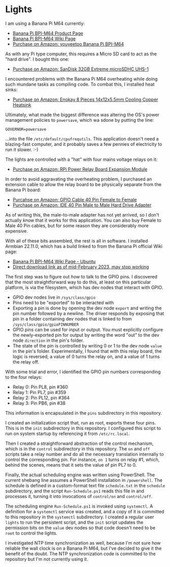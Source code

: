 # Lights

I am using a Banana Pi M64 currently:

* [Banana Pi BPI-M64 Product Page](https://banana-pi.org/en/banana-pi-sbcs/41.html)
* [Banana Pi BPI-M64 Wiki Page](https://wiki.banana-pi.org/Banana_Pi_BPI-M64)
* [Purchase on Amazon: youyeetoo Banana Pi BPI-M64](https://amazon.ca/dp/B08FZY7JHD)

As with any Pi type computer, this requires a Micro SD card to act as the "hard drive". I bought this one:

* [Purchase on Amazon: SanDisk 32GB Extreme microSDHC UHS-1](https://amazon.ca/dp/B06XWMQ81P)

I encountered problems with the Banana Pi M64 overheating while doing such mundane tasks as compiling code. To combat this, I installed heat sinks:

* [Purchase on Amazon: Enokay 8 Pieces 14x12x5.5mm Cooling Copper Heatsink](https://amazon.ca/dp/B014KKY3KI)

Ultimately, what made the biggest difference was altering the OS's power management policies to `powersave`, which wa sdone by putting the line:

```
GOVERNOR=powersave
```

...into the file `/etc/default/cpufrequtils`. This application doesn't need a blazing-fast computer, and it probably saves a few pennies of electricity to run it slower. :-)

The lights are controlled with a "hat" with four mains voltage relays on it:

* [Purchase on Amazon: RPi Power Relay Board Expansion Module](https://amazon.ca/dp/B08B681CYD)

In order to avoid aggravating the overheating problem, I purchased an extension cable to allow the relay board to be physically separate from the Banana Pi board:

* [Purcahse on Amazon: GPIO Cable 40 Pin Female to Female](https://amazon.ca/dp/B07F128VSW)
* [Purchase on Amazon: IDE 40 Pin Male to Male Hard Drive Adapter](https://amazon.ca/dp/B08XHW7KYC)

As of writing this, the male-to-male adapter has not yet arrived, so I don't actually _know_ that it works for this application. You can also buy Female to Male 40 Pin cables, but for some reason they are considerably more expensive.

With all of these bits assembled, the rest is all in software. I installed Armbian 22.11.0, which has a build linked to from the Banana Pi official Wiki page:

* [Banana Pi BPI-M64 Wiki Page - Ubuntu](https://wiki.banana-pi.org/Banana_Pi_BPI-M64#Ubuntu)
* [Direct download link as of mid-February 2023, may stop working](https://drive.google.com/file/d/1_BaSpSdIaxJYy-QjaXLsOrJ25Ja7vA78/view)

The first step was to figure out _how_ to talk to the GPIO pins. I discovered that the most straightforward way to do this, at least on this particular platform, is via the filesystem, which has dev nodes that interact with GPIO.

* GPIO dev nodes live in `/sys/class/gpio`
* Pins need to be "exported" to be interacted with
* Exporting a pin is done by opening the dev node `export` and writing the pin number followed by a newline. The driver responds by exposing that pin in a folder containing dev nodes that is linked to from `/sys/class/gpio/gpioPINNUMBER`
* GPIO pins can be used for input or output. You must explicitly configure the newly-exported pin for output by writing the word "out" to the dev node `direction` in the pin's folder.
* The state of the pin is controlled by writing 0 or 1 to the dev node `value` in the pin's folder. Experimentally, I found that with this relay board, the logic is reversed; a value of 0 turns the relay on, and a value of 1 turns the relay off.

With some trial and error, I identified the GPIO pin numbers corresponding to the four relays:

* Relay 0: Pin PL8, pin #360
* Relay 1: Pin PL7, pin #359
* Relay 2: Pin PL12, pin #364
* Relay 3: Pin PB6, pin #38

This information is encapsulated in the `pins` subdirectory in this repository.

I created an initialization script that, run as root, exports these four pins. This is in the `init` subdirectory in this repository. I configured this script to run on system startup by referencing it from `/etc/rc.local`.

Then I created a straightforward abstraction of the control mechanism, which is in the `control` subdirectory in this repository. The `on` and `off` scripts take a relay number and do all the necessary translation internally to control the corresponding pin. For instance, `on 1` turns on relay #1, which, behind the scenes, means that it sets the value of pin PL7 to 0.

Finally, the actual scheduling engine was written using PowerShell. The current shebang line assumes a PowerShell installation in `/powershell`. The schedule is defined in a custom-format text file `schedule.txt` in the `schedule` subdirectory, and the script `Run-Schedule.ps1` reads this file in and processes it, turning it into invocations of `control/on` and `control/off`.

The scheduling engine `Run-Schedule.ps1` is invoked using `systemctl`. A definition for a `systemctl` service was created, and a copy of it is committed to this repository in the `systemctl` subdirectory. I created a regular user `lights` to run the persistent script, and the `init` script updates the permission bits on the `value` dev nodes so that code doesn't need to be `root` to control the lights.

I investigated NTP time synchronization as well, because I'm not sure how reliable the wall clock is on a Banana Pi M64, but I've decided to give it the benefit of the doubt. The NTP synchronization code is committed to the repository but I'm not currently using it.

